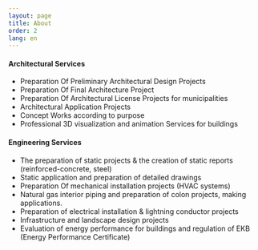 ```yaml
---
layout: page
title: About
order: 2
lang: en
---
```


#### Architectural Services
- Preparation Of Preliminary Architectural Design Projects
- Preparation Of Final Architecture Project 
- Preparation Of Architectural License Projects for municipalities
- Architectural Application Projects
- Concept Works according to purpose
- Professional 3D visualization and animation Services for buildings

#### Engineering Services
- The preparation of static projects & the creation of static reports (reinforced-concrete, steel)
- Static application and preparation of detailed drawings
- Preparation Of mechanical installation projects (HVAC systems)
- Natural gas interior piping and preparation of colon projects, making applications.
- Preparation of electrical installation & lightning conductor projects
- Infrastructure and landscape design projects
- Evaluation of energy performance for buildings and regulation of EKB (Energy Performance Certificate)

